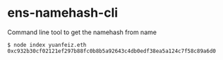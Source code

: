 # ens-namehash-cli
Command line tool to get the namehash from name


    $ node index yuanfeiz.eth
    0xc932b30cf02121ef297b88fc0b8b5a92643c4db0edf38ea5a124c7f58c89a6d0
